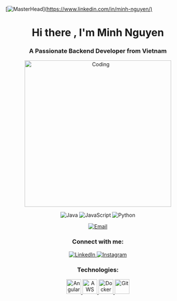 [![MasterHead](https://media.giphy.com/media/YOUR_ANIMATION_URL/giphy.gif)](<https://www.linkedin.com/in/minh-nguyen/)>  <h1 align="center">Hi there , I'm Minh Nguyen</h1>
<h3 align="center">A Passionate Backend Developer from Vietnam</h3>

<p align="center">
  <img src="https://media.giphy.com/media/3o6ZsXPoe6KTuikXgE/giphy.gif" alt="Coding" width="400" />
</p>

<p align="center">
  <img src="https://img.shields.io/badge/Java-007396?style=for-the-badge&logo=java&logoColor=white" alt="Java"/>
  <img src="https://img.shields.io/badge/JavaScript-F7DF1C?style=for-the-badge&logo=javascript&logoColor=black" alt="JavaScript"/>
  <img src="https://img.shields.io/badge/Python-3776AB?style=for-the-badge&logo=python&logoColor=white" alt="Python"/>
</p>

<p align="center">
  <a href="mailto:worknguyenvotanminh@gmail.com">
    <img src="https://img.shields.io/badge/Email-worknguyenvotanminh@gmail.com-red?style=flat-square&logo=gmail&logoColor=white" alt="Email"/>
  </a>
</p>

<h3 align="center">Connect with me:</h3>
<p align="center">
  <a href="https://www.linkedin.com/in/minh-nguyen/" target="_blank">
    <img src="https://img.shields.io/badge/LinkedIn-0A66C2?style=for-the-badge&logo=linkedin&logoColor=white" alt="LinkedIn"/>
  </a>
  <a href="https://www.instagram.com/nvtanminh/" target="_blank">
    <img src="https://img.shields.io/badge/Instagram-E4405F?style=for-the-badge&logo=instagram&logoColor=white" alt="Instagram"/>
  </a>
</p>

<h3 align="center">Technologies:</h3>
<p align="center">
  <a href="https://angular.io" target="_blank" rel="noreferrer">
    <img src="https://img.shields.io/badge/Angular-DD0031?style=for-the-badge&logo=angular&logoColor=white" alt="Angular" width="40" height="40"/>
  </a>
  <a href="https://aws.amazon.com" target="_blank" rel="noreferrer">
    <img src="https://img.shields.io/badge/AWS-232F3E?style=for-the-badge&logo=amazonaws&logoColor=white" alt="AWS" width="40" height="40"/>
  </a>
  <a href="https://www.docker.com/" target="_blank" rel="noreferrer">
    <img src="https://img.shields.io/badge/Docker-2496ED?style=for-the-badge&logo=docker&logoColor=white" alt="Docker" width="40" height="40"/>
  </a>
  <a href="https://git-scm.com/" target="_blank" rel="noreferrer">
    <img src="https://img.shields.io/badge/Git-F05032?style=for-the-badge&logo=git&logoColor=white" alt="Git" width="40" height="40"/>
